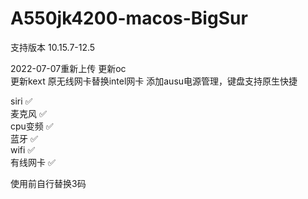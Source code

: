 # A550jk4200-macos-BigSur

支持版本 10.15.7-12.5


2022-07-07重新上传 
更新oc  
更新kext 
原无线网卡替换intel网卡 
添加ausu电源管理，键盘支持原生快捷 

siri     ✅  
麦克风    ✅  
cpu变频   ✅  
蓝牙      ✅  
wifi     ✅  
有线网卡  ✅   


使用前自行替换3码
